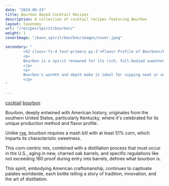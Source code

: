 ```yaml
---
date: "2024-09-23"
title: Bourbon Based Cocktail Recipes
description: A collection of cocktail recipes featuring Bourbon
layout: taxonomy
url: "/recipes/spirit/bourbon/"
weight: 1
coverImage: "/base_spirit/bourbon/images/cover.jpeg"

secondary: "
        <h2 class='fs-4 text-primary py-3'>Flavor Profile of Bourbon</h2>
        <p>
        Bourbon is a spirit renowned for its rich, full-bodied sweetness, often showcasing notes of caramel, vanilla, and a gentle spice from the barrel aging. 
        </p>
        <p>
        Bourbon's warmth and depth make it ideal for sipping neat or on the rocks, but it's also the base for iconic cocktails like the Old Fashioned, Mint Julep, or a classic Manhattan, where its smooth, sweet character shines through. 
        </p>
"

---
```


<a href="/recipes/category/cocktail/" class="badge text-bg-primary text-decoration-none">cocktail</a> 
<a href="/recipes/spirit/bourbon/" class="badge text-bg-info text-decoration-none">bourbon</a> 

Bourbon, deeply entwined with American history, originates from the southern United States, particularly Kentucky, where it's celebrated for its unique production method and flavor profile. 

Unlike [rye](/recipes/spirit/rye/), bourbon requires a mash bill with at least 51% corn, which imparts its characteristic sweetness. 

This corn-centric mix, combined with a distillation process that must occur in the U.S., aging in new, charred oak barrels, and specific regulations like not exceeding 160 proof during entry into barrels, defines what bourbon is.

This spirit, embodying American craftsmanship, continues to captivate palates worldwide, each bottle telling a story of tradition, innovation, and the art of distillation.